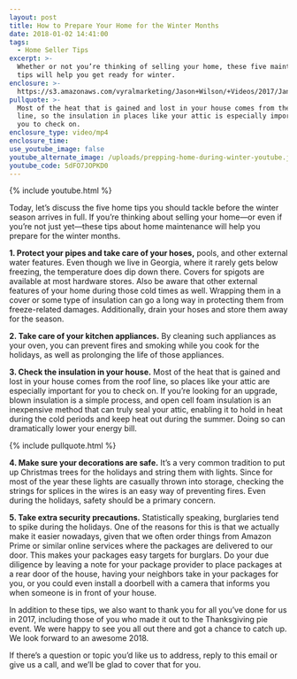 ```yaml
---
layout: post
title: How to Prepare Your Home for the Winter Months
date: 2018-01-02 14:41:00
tags:
  - Home Seller Tips
excerpt: >-
  Whether or not you’re thinking of selling your home, these five maintenance
  tips will help you get ready for winter.
enclosure: >-
  https://s3.amazonaws.com/vyralmarketing/Jason+Wilson/+Videos/2017/January/Woodstock%252C+GA+Real+Estate+Agent-+How+to+Prepare+Your+Home+for+the+Winter+Months.mp4
pullquote: >-
  Most of the heat that is gained and lost in your house comes from the roof
  line, so the insulation in places like your attic is especially important for
  you to check on.
enclosure_type: video/mp4
enclosure_time:
use_youtube_image: false
youtube_alternate_image: /uploads/prepping-home-during-winter-youtube.jpg
youtube_code: 5dFO7JOPKD0
---
```



{% include youtube.html %}

Today, let’s discuss the five home tips you should tackle before the winter season arrives in full. If you’re thinking about selling your home—or even if you’re not just yet—these tips about home maintenance will help you prepare for the winter months.

**1. Protect your pipes and take care of your hoses,** pools, and other external water features. Even though we live in Georgia, where it rarely gets below freezing, the temperature does dip down there. Covers for spigots are available at most hardware stores. Also be aware that other external features of your home during those cold times as well. Wrapping them in a cover or some type of insulation can go a long way in protecting them from freeze-related damages. Additionally, drain your hoses and store them away for the season.

**2. Take care of your kitchen appliances.** By cleaning such appliances as your oven, you can prevent fires and smoking while you cook for the holidays, as well as prolonging the life of those appliances.

**3. Check the insulation in your house.** Most of the heat that is gained and lost in your house comes from the roof line, so places like your attic are especially important for you to check on. If you’re looking for an upgrade, blown insulation is a simple process, and open cell foam insulation is an inexpensive method that can truly seal your attic, enabling it to hold in heat during the cold periods and keep heat out during the summer. Doing so can dramatically lower your energy bill.

{% include pullquote.html %}

**4. Make sure your decorations are safe.** It’s a very common tradition to put up Christmas trees for the holidays and string them with lights. Since for most of the year these lights are casually thrown into storage, checking the strings for splices in the wires is an easy way of preventing fires. Even during the holidays, safety should be a primary concern.

**5. Take extra security precautions.** Statistically speaking, burglaries tend to spike during the holidays. One of the reasons for this is that we actually make it easier nowadays, given that we often order things from Amazon Prime or similar online services where the packages are delivered to our door. This makes your packages easy targets for burglars. Do your due diligence by leaving a note for your package provider to place packages at a rear door of the house, having your neighbors take in your packages for you, or you could even install a doorbell with a camera that informs you when someone is in front of your house.

In addition to these tips, we also want to thank you for all you’ve done for us in 2017, including those of you who made it out to the Thanksgiving pie event. We were happy to see you all out there and got a chance to catch up. We look forward to an awesome 2018.

If there’s a question or topic you’d like us to address, reply to this email or give us a call, and we’ll be glad to cover that for you.